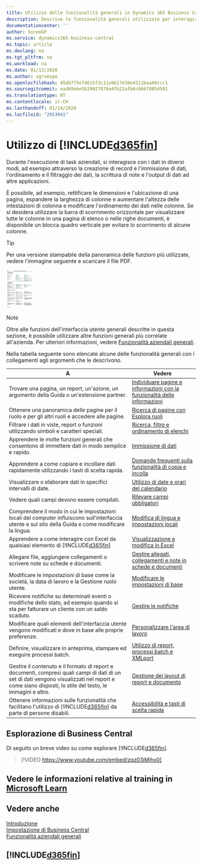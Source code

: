 ```yaml
---
title: Utilizzo delle funzionalità generali in Dynamics 365 Business Central | Documenti Microsoft
description: Descrive le funzionalità generali utilizzate per interagire con i dati in Business Central, ad esempio per immettere valori, ordinare dati e modificare le visualizzazioni.
documentationcenter: ''
author: SorenGP
ms.service: dynamics365-business-central
ms.topic: article
ms.devlang: na
ms.tgt_pltfrm: na
ms.workload: na
ms.date: 01/13/2020
ms.author: sgroespe
ms.openlocfilehash: 45db775e7d615f3c11a9617d36e4111baa40ccc1
ms.sourcegitcommit: ead69ebe5b29927876a4fb23afb6c066f8854591
ms.translationtype: HT
ms.contentlocale: it-CH
ms.lasthandoff: 01/14/2020
ms.locfileid: "2953941"
---
```

# <a name="working-with-included365finincludesd365fin_mdmd"></a>Utilizzo di [!INCLUDE[d365fin](includes/d365fin_md.md)]
Durante l'esecuzione di task aziendali, si interagisce con i dati in diversi modi, ad esempio attraverso la creazione di record e l'immissione di dati, l'ordinamento e il filtraggio dei dati, la scrittura di note e l'output di dati ad altre applicazioni.

È possibile, ad esempio, rettificare le dimensioni e l'ubicazione di una pagina, espandere la larghezza di colonne e aumentare l'altezza delle intestazioni di colonna e modificare l'ordinamento dei dati nelle colonne. Se si desidera utilizzare la barra di scorrimento orizzontale per visualizzare tutte le colonne in una pagina di elenco o nelle righe documenti, è disponibile un blocca quadro verticale per evitare lo scorrimento di alcune colonne.

> [!TIP]
> Per una versione stampabile della panoramica delle funzioni più utilizzate, vedere l'immagine seguente e scaricare il file PDF.
>
> [ ![](media/cheat_sheet_inline.png) ](media/cheat_sheet.pdf)

> [!NOTE]
> Oltre alle funzioni dell'interfaccia utente generali descritte in questa sezione, è possibile utilizzare altre funzioni generali più correlate all'azienda. Per ulteriori informazioni, vedere [Funzionalità aziendali generali](ui-across-business-areas.md).

Nella tabella seguente sono elencate alcune delle funzionalità generali con i collegamenti agli argomenti che le descrivono.

| A | Vedere |
| --- | --- |
|Trovare una pagina, un report, un'azione, un argomento della Guida o un'estensione partner. |[Individuare pagine e informazioni con la funzionalità delle informazioni](ui-search.md) |
|Ottenere una panoramica delle pagine per il ruolo e per gli altri ruoli e accedere alle pagine.|[Ricerca di pagine con Esplora ruoli](ui-role-explorer.md)|
| Filtrare i dati in viste, report o funzioni utilizzando simboli e caratteri speciali. |[Ricerca, filtro e ordinamento di elenchi](ui-enter-criteria-filters.md) |
|Apprendere le molte funzioni generali che consentono di immettere dati in modo semplice e rapido.|[Immissione di dati](ui-enter-data.md)|
|Apprendere a come copiare e incollare dati rapidamente utilizzando i tasti di scelta rapida.|[Domande frequenti sulla funzionalità di copia e incolla](ui-copy-paste.md)|
| Visualizzare o elaborare dati in specifici intervalli di date. |[Utilizzo di date e orari del calendario](ui-enter-date-ranges.md) |
| Vedere quali campi devono essere compilati. |[Rilevare campi obbligatori](ui-mandatory-fields.md) |
|Comprendere il modo in cui le impostazioni locali del computer influiscono sull'interfaccia utente e sul sito della Guida e come modificare la lingua.|[Modifica di lingua e impostazioni locali](about-locale-language.md)|
|Apprendere a come interagire con Excel da qualsiasi elemento di [!INCLUDE[d365fin](includes/d365fin_md.md)]|[Visualizzazione e modifica in Excel](across-work-with-excel.md)|
|Allegare file, aggiungere collegamenti o scrivere note su schede e documenti.|[Gestire allegati, collegamenti e note in schede e documenti](ui-how-add-link-to-record.md)|
| Modificare le impostazioni di base come la società, la data di lavoro e la Gestione ruolo utente. |[Modificare le impostazioni di base](ui-change-basic-settings.md) |
|Ricevere notifiche su determinati eventi o modifiche dello stato, ad esempio quando si sta per fatturare un cliente con un saldo scaduto.|[Gestire le notifiche](ui-smart-notifications.md)|
| Modificare quali elementi dell'interfaccia utente vengono modificati e dove in base alle proprie preferenze.|[Personalizzare l'area di lavoro](ui-personalization-user.md) |
|Definire, visualizzare in anteprima, stampare ed eseguire processi batch.|[Utilizzo di report, processi batch e XMLport](ui-work-report.md)|
| Gestire il contenuto e il formato di report e documenti, compresi quali campi di dati di un set di dati vengono visualizzati nel report e come siano disposti, lo stile del testo, le immagini e altro.|[Gestione dei layout di report e documento](ui-manage-report-layouts.md) |
|Ottenere informazioni sulle funzionalità che facilitano l'utilizzo di [!INCLUDE[d365fin](includes/d365fin_md.md)] da parte di persone disabili.|[Accessibilità e tasti di scelta rapida](ui-accessibility.md)|

## <a name="getting-around-in-business-central"></a>Esplorazione di Business Central
Di seguito un breve video su come esplorare [!INCLUDE[d365fin](includes/d365fin_md.md)].

> [!VIDEO https://www.youtube.com/embed/zqz03iMihx0]

## <a name="see-related-training-at-microsoft-learnlearnpathswork-pro-data-dynamics-365-business-central"></a>Vedere le informazioni relative al training in [Microsoft Learn](/learn/paths/work-pro-data-dynamics-365-business-central/)

## <a name="see-also"></a>Vedere anche
[Introduzione](product-get-started.md)  
[Impostazione di Business Central](setup.md)  
[Funzionalità aziendali generali](ui-across-business-areas.md)  

## [!INCLUDE[d365fin](includes/free_trial_md.md)]
